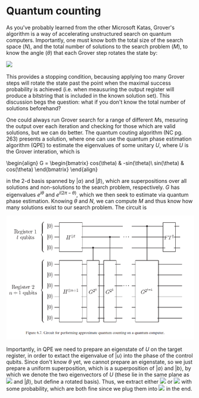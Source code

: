 # Quantum counting

As you've probably learned from the other Microsoft Katas, Grover's algorithm is a way of accelerating unstructured search on quantum computers.  Importantly, one must know both the total size of the search space ($N$), and the total number of solutions to the search problem ($M$), to know the angle ($\theta$) that each Grover step rotates the state by:

<img src="https://render.githubusercontent.com/render/math?math=\sin^2{\theta/2} = M/2N">

This provides a stopping condition, becausing applying too many Grover steps will rotate the state past the point when the maximal success probability is achieved (i.e. when meausuring the output register will produce a bitstring that is included in the known solution set).  This discussion begs the question: what if you don't know the total number of solutions beforehand?  

One could always run Grover search for a range of different $M$s, mesuring the output over each iteration and checking for those which are valid solutions, but we can do better.  The quantum couting algorithm (NC pg. 263) presents a solution, where one can use the quantum phase estimation algorithm (QPE) to estimate the eigenvalues of some unitary $U$, where $U$ is the Grover interation, which is 

\begin{align}
    G = \begin{bmatrix}
    cos(\theta) & -sin(\theta)\\
    sin(\theta) & cos(\theta)
    \end{bmatrix}
\end{align}

in the 2-d basis spanned by $|\alpha\rangle$ and $|\beta\rangle$, which are superpositions over all solutions and non-solutions to the search problem, respectively.  $G$ has eigenvalues $e^{i\theta}$ and $e^{i(2\pi-\theta)}$, which we then seek to estimate via quantum phase estimation.  Knowing $\theta$ and $N$, we can compute $M$ and thus know how many solutions exist to our search problem.  The circuit is 

![image](circuit.PNG)

Importantly, in QPE we need to prepare an eigenstate of $U$ on the target register, in order to extact the eigenvalue of $|u\rangle$ into the phase of the control qubits.  Since don't know $\theta$ yet, we cannot prepare an eigenstate, so we just prepare a uniform superposition, which is a superposition of $|a\rangle$ and $|b\rangle$, by which we denote the two eigenvectors of $U$ (these lie in the same plane as <img src="https://render.githubusercontent.com/render/math?math=|\alpha\rangle"> and $|\beta\rangle$, but define a rotated basis).  Thus, we extract either <img src="https://render.githubusercontent.com/render/math?math=\theta"> or <img src="https://render.githubusercontent.com/render/math?math=2\pi - \theta"> with some probability, which are both fine since we plug them into <img src="https://render.githubusercontent.com/render/math?math=\sin^2"> in the end.
